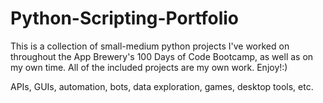 # Python-Scripting-Portfolio
This is a collection of small-medium python projects I've worked on throughout the App Brewery's 100 Days of Code Bootcamp, as well as on my own time. All of the included projects are my own work. Enjoy!:)

APIs, GUIs, automation, bots, data exploration, games, desktop tools, etc.
